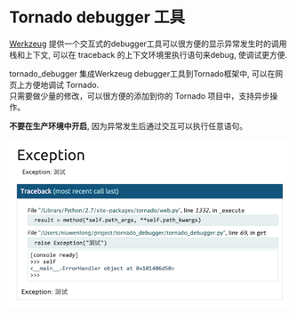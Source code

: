 # Tornado debugger 工具
[Werkzeug](http://werkzeug.pocoo.org/) 提供一个交互式的debugger工具可以很方便的显示异常发生时的调用栈和上下文, 可以在 traceback 的上下文环境里执行语句来debug, 使调试更方便.

tornado_debugger 集成Werkzeug debugger工具到Tornado框架中, 可以在网页上方便地调试 Tornado.  
只需要做少量的修改，可以很方便的添加到你的 Tornado 项目中，支持异步操作。

**不要在生产环境中开启**, 因为异常发生后通过交互可以执行任意语句。

![image](screenshot.png)